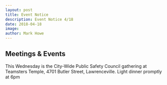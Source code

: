 ```yaml
---
layout: post
title: Event Notice
description: Event Notice 4/18
date: 2018-04-18
image: 
author: Mark Howe
---
```


## Meetings & Events
This Wednesday is the City-Wide Public Safety Council gathering at Teamsters Temple, 4701 Butler Street, Lawrenceville. Light dinner promptly at 6pm
